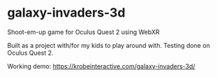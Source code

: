 # galaxy-invaders-3d
Shoot-em-up game for Oculus Quest 2 using WebXR

Built as a project with/for my kids to play around with. Testing done on Oculus Quest 2.

Working demo: https://krobeinteractive.com/galaxy-invaders-3d/
